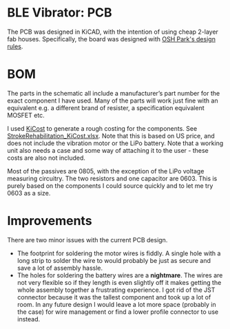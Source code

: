 # BLE Vibrator: PCB

The PCB was designed in KiCAD, with the intention of using cheap 2-layer fab houses. Specifically, the board was designed with [OSH Park's design rules](http://docs.oshpark.com/design-tools/kicad/kicad-design-rules/).

# BOM 

The parts in the schematic all include a manufacturer’s part number for the exact component I have used. Many of the parts will work just fine with an equivalent e.g. a different brand of resister, a specification equivalent MOSFET etc.

I used [KiCost](https://github.com/xesscorp/KiCost) to generate a rough costing for the components. See [StrokeRehabilitation_KiCost.xlsx](./StrokeRehabilitation_KiCost.xlsx). Note that this is based on US price, and does not include the vibration motor or the LiPo battery. Note that a working unit also needs a case and some way of attaching it to the user - these costs are also not included.

Most of the passives are 0805, with the exception of the LiPo voltage measuring circuitry. The two resistors and one capacitor are 0603. This is purely based on the components I could source quickly and to let me try 0603 as a size.

# Improvements

There are two minor issues with the current PCB design. 

* The footprint for soldering the motor wires is fiddly. A single hole with a long strip to solder the wire to would probably be just as secure and save a lot of assembly hassle.
* The holes for soldering the battery wires are a __nightmare__. The wires are not very flexible so if they length is even slightly off it makes getting the whole assembly together a frustrating experience. I got rid of the JST connector because it was the tallest component and took up a lot of room. In any future design I would leave a lot more space (probably in the case) for wire management or find a lower profile connector to use instead.